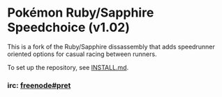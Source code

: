 # Pokémon Ruby/Sapphire Speedchoice (v1.02)

This is a fork of the Ruby/Sapphire dissassembly that adds speedrunner oriented options for casual racing between runners.

To set up the repository, see [INSTALL.md](INSTALL.md).

### irc: [freenode#pret][irc]

[irc]: https://kiwiirc.com/client/irc.freenode.net/?#pret
[travis]: https://travis-ci.org/pret/pokeruby
[travis-badge]: https://travis-ci.org/pret/pokeruby.svg?branch=master
